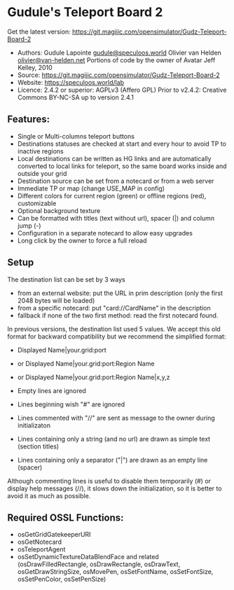 # Gudule's Teleport Board 2

Get the latest version:
    https://git.magiiic.com/opensimulator/Gudz-Teleport-Board-2

* Authors:  Gudule Lapointe <gudule@speculoos.world>
            Olivier van Helden <olivier@van-helden.net>
            Portions of code by the owner of Avatar Jeff Kelley, 2010
* Source:   https://git.magiiic.com/opensimulator/Gudz-Teleport-Board-2
* Website:  https://speculoos.world/lab
* Licence:  2.4.2 or superior: AGPLv3 (Affero GPL)
            Prior to v2.4.2:   Creative Commons BY-NC-SA up to version 2.4.1

## Features:

* Single or Multi-columns teleport buttons
* Destinations statuses are checked at start and every hour to avoid TP to inactive regions
* Local destinations can be written as HG links and are automatically converted to local links for teleport, so the same board works inside and outside your grid
* Destination source can be set from a notecard or from a web server
* Immediate TP or map (change USE_MAP in config)
* Different colors for current region (green) or offline regions (red), customizable
* Optional background texture
* Can be formatted with titles (text without url), spacer (|) and column jump (-)
* Configuration in a separate notecard to allow easy upgrades
* Long click by the owner to force a full reload

## Setup

The destination list can be set by 3 ways
 - from an external website: put the URL in prim description
   (only the first 2048 bytes will be loaded)
 - from a specific notecard: put "card://CardName" in the description
 - fallback if none of the two first method: read the first notecard found.

In previous versions, the destination list used 5 values. We accept this old
format for backward compatibility but we recommend the simplified format:
*    Displayed Name|your.grid:port
* or Displayed Name|your.grid:port:Region Name
* or Displayed Name|your.grid:port:Region Name|x,y,z

* Empty lines are ignored
* Lines beginning wish "#" are ignored
* Lines commented with "//" are sent as message to the owner during initializaton
* Lines containing only a string (and no url) are drawn as simple text (section titles)
* Lines containing only a separator ("|") are drawn as an empty line (spacer)

Although commenting lines is useful to disable them temporarily (#) or display
help messages (//), it slows down the initialization, so it is better to avoid
it as much as possible.

## Required OSSL Functions:

* osGetGridGatekeeperURI
* osGetNotecard
* osTeleportAgent
* osSetDynamicTextureDataBlendFace and related
   (osDrawFilledRectangle, osDrawRectangle, osDrawText,
   osGetDrawStringSize, osMovePen, osSetFontName, osSetFontSize,
   osSetPenColor, osSetPenSize)
